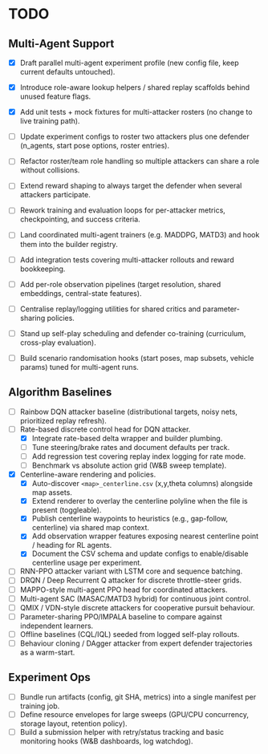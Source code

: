 # TODO

## Multi-Agent Support

- [x] Draft parallel multi-agent experiment profile (new config file, keep current defaults untouched).
- [x] Introduce role-aware lookup helpers / shared replay scaffolds behind unused feature flags.
- [x] Add unit tests + mock fixtures for multi-attacker rosters (no change to live training path).

- [ ] Update experiment configs to roster two attackers plus one defender (n_agents, start pose options, roster entries).
- [ ] Refactor roster/team role handling so multiple attackers can share a role without collisions.
- [ ] Extend reward shaping to always target the defender when several attackers participate.
- [ ] Rework training and evaluation loops for per-attacker metrics, checkpointing, and success criteria.
- [ ] Land coordinated multi-agent trainers (e.g. MADDPG, MATD3) and hook them into the builder registry.
- [ ] Add integration tests covering multi-attacker rollouts and reward bookkeeping.
- [ ] Add per-role observation pipelines (target resolution, shared embeddings, central-state features).
- [ ] Centralise replay/logging utilities for shared critics and parameter-sharing policies.
- [ ] Stand up self-play scheduling and defender co-training (curriculum, cross-play evaluation).
- [ ] Build scenario randomisation hooks (start poses, map subsets, vehicle params) tuned for multi-agent runs.

## Algorithm Baselines

- [ ] Rainbow DQN attacker baseline (distributional targets, noisy nets, prioritized replay refresh).
- [ ] Rate-based discrete control head for DQN attacker.
  - [x] Integrate rate-based delta wrapper and builder plumbing.
  - [ ] Tune steering/brake rates and document defaults per track.
  - [ ] Add regression test covering replay index logging for rate mode.
  - [ ] Benchmark vs absolute action grid (W&B sweep template).
- [x] Centerline-aware rendering and policies.
  - [x] Auto-discover `<map>_centerline.csv` (x,y,theta columns) alongside map assets.
  - [x] Extend renderer to overlay the centerline polyline when the file is present (toggleable).
  - [x] Publish centerline waypoints to heuristics (e.g., gap-follow, centerline) via shared map context.
  - [x] Add observation wrapper features exposing nearest centerline point / heading for RL agents.
  - [x] Document the CSV schema and update configs to enable/disable centerline usage per experiment.
- [ ] RNN-PPO attacker variant with LSTM core and sequence batching.
- [ ] DRQN / Deep Recurrent Q attacker for discrete throttle-steer grids.
- [ ] MAPPO-style multi-agent PPO head for coordinated attackers.
- [ ] Multi-agent SAC (MASAC/MATD3 hybrid) for continuous joint control.
- [ ] QMIX / VDN-style discrete attackers for cooperative pursuit behaviour.
- [ ] Parameter-sharing PPO/IMPALA baseline to compare against independent learners.
- [ ] Offline baselines (CQL/IQL) seeded from logged self-play rollouts.
- [ ] Behaviour cloning / DAgger attacker from expert defender trajectories as a warm-start.

## Experiment Ops

- [ ] Bundle run artifacts (config, git SHA, metrics) into a single manifest per training job.
- [ ] Define resource envelopes for large sweeps (GPU/CPU concurrency, storage layout, retention policy).
- [ ] Build a submission helper with retry/status tracking and basic monitoring hooks (W&B dashboards, log watchdog).
